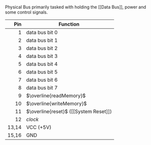 Physical Bus primarily tasked with holding the [[Data Bus]], power and some control signals.

|   Pin | Function                              |
| ----: | ------------------------------------- |
|     1 | data bus bit 0                        |
|     2 | data bus bit 1                        |
|     3 | data bus bit 2                        |
|     4 | data bus bit 3                        |
|     5 | data bus bit 4                        |
|     6 | data bus bit 5                        |
|     7 | data bus bit 6                        |
|     8 | data bus bit 7                        |
|     9 | $\overline{readMemory}$               |
|    10 | $\overline{writeMemory}$              |
|    11 | $\overline{reset}$ ([[System Reset]]) |
|    12 | $clock$                               |
| 13,14 | VCC (+5V)                             |
| 15,16 | GND                                   |
